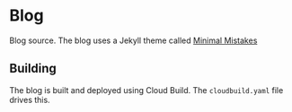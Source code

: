 # Blog

Blog source. The blog uses a Jekyll theme called [Minimal Mistakes](https://mmistakes.github.io/minimal-mistakes/)

## Building

The blog is built and deployed using Cloud Build. The `cloudbuild.yaml` file drives this.
